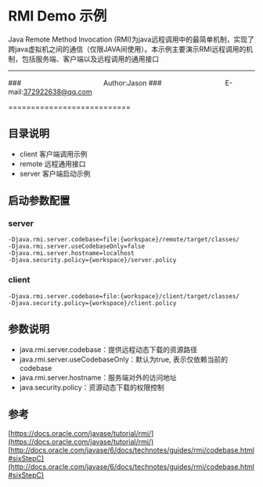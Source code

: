 

RMI Demo 示例
===========================


Java Remote Method Invocation (RMI)为java远程调用中的最简单机制，实现了跨java虚拟机之间的通信（仅限JAVA间使用）。本示例主要演示RMI远程调用的机制，包括服务端、客户端以及远程调用的通用接口

****
###　　　　　　　　　　　　Author:Jason
###　　　　　　　　　 E-mail:372922638@qq.com

===========================

## 目录说明
* client 客户端调用示例
* remote 远程通用接口
* server 客户端启动示例

## 启动参数配置
### server

	-Djava.rmi.server.codebase=file:{workspace}/remote/target/classes/
	-Djava.rmi.server.useCodebaseOnly=false
	-Djava.rmi.server.hostname=localhost
	-Djava.security.policy={workspace}/server.policy

### client
	-Djava.rmi.server.codebase=file:{workspace}/client/target/classes/
	-Djava.security.policy={workspace}/client.policy

## 参数说明
* java.rmi.server.codebase：提供远程动态下载的资源路径
* java.rmi.server.useCodebaseOnly：默认为true, 表示仅依赖当前的codebase
* java.rmi.server.hostname：服务端对外的访问地址
* java.security.policy：资源动态下载的权限控制

## 参考
[https://docs.oracle.com/javase/tutorial/rmi/](https://docs.oracle.com/javase/tutorial/rmi/)
[http://docs.oracle.com/javase/6/docs/technotes/guides/rmi/codebase.html#sixStepC](http://docs.oracle.com/javase/6/docs/technotes/guides/rmi/codebase.html#sixStepC)